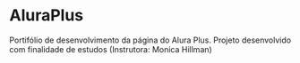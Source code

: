 # AluraPlus
Portifólio de desenvolvimento da página do Alura Plus. Projeto desenvolvido com finalidade de estudos (Instrutora: Monica Hillman)
